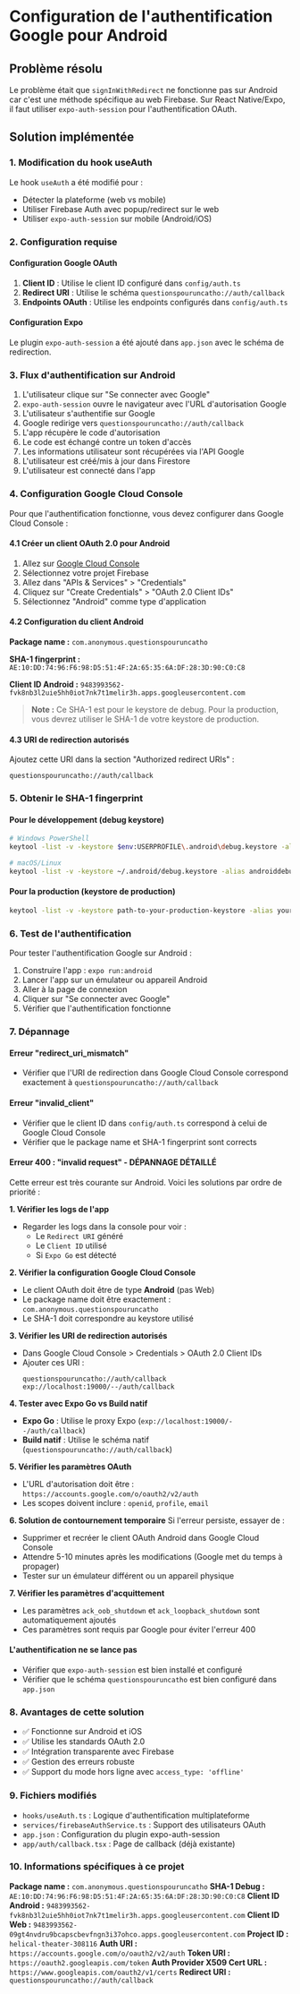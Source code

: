 # Configuration de l'authentification Google pour Android

## Problème résolu

Le problème était que `signInWithRedirect` ne fonctionne pas sur Android car c'est une méthode spécifique au web Firebase. Sur React Native/Expo, il faut utiliser `expo-auth-session` pour l'authentification OAuth.

## Solution implémentée

### 1. Modification du hook useAuth

Le hook `useAuth` a été modifié pour :
- Détecter la plateforme (web vs mobile)
- Utiliser Firebase Auth avec popup/redirect sur le web
- Utiliser `expo-auth-session` sur mobile (Android/iOS)

### 2. Configuration requise

#### Configuration Google OAuth

1. **Client ID** : Utilise le client ID configuré dans `config/auth.ts`
2. **Redirect URI** : Utilise le schéma `questionspouruncatho://auth/callback`
3. **Endpoints OAuth** : Utilise les endpoints configurés dans `config/auth.ts`

#### Configuration Expo

Le plugin `expo-auth-session` a été ajouté dans `app.json` avec le schéma de redirection.

### 3. Flux d'authentification sur Android

1. L'utilisateur clique sur "Se connecter avec Google"
2. `expo-auth-session` ouvre le navigateur avec l'URL d'autorisation Google
3. L'utilisateur s'authentifie sur Google
4. Google redirige vers `questionspouruncatho://auth/callback`
5. L'app récupère le code d'autorisation
6. Le code est échangé contre un token d'accès
7. Les informations utilisateur sont récupérées via l'API Google
8. L'utilisateur est créé/mis à jour dans Firestore
9. L'utilisateur est connecté dans l'app

### 4. Configuration Google Cloud Console

Pour que l'authentification fonctionne, vous devez configurer dans Google Cloud Console :

#### 4.1 Créer un client OAuth 2.0 pour Android

1. Allez sur [Google Cloud Console](https://console.cloud.google.com/)
2. Sélectionnez votre projet Firebase
3. Allez dans "APIs & Services" > "Credentials"
4. Cliquez sur "Create Credentials" > "OAuth 2.0 Client IDs"
5. Sélectionnez "Android" comme type d'application

#### 4.2 Configuration du client Android

**Package name :** `com.anonymous.questionspouruncatho`

**SHA-1 fingerprint :** `AE:10:DD:74:96:F6:98:D5:51:4F:2A:65:35:6A:DF:28:3D:90:C0:C8`

**Client ID Android :** `9483993562-fvk8nb3l2uie5hh0iot7nk7t1melir3h.apps.googleusercontent.com`

> **Note :** Ce SHA-1 est pour le keystore de debug. Pour la production, vous devrez utiliser le SHA-1 de votre keystore de production.

#### 4.3 URI de redirection autorisés

Ajoutez cette URI dans la section "Authorized redirect URIs" :
```
questionspouruncatho://auth/callback
```

### 5. Obtenir le SHA-1 fingerprint

#### Pour le développement (debug keystore)

```bash
# Windows PowerShell
keytool -list -v -keystore $env:USERPROFILE\.android\debug.keystore -alias androiddebugkey -storepass android -keypass android

# macOS/Linux
keytool -list -v -keystore ~/.android/debug.keystore -alias androiddebugkey -storepass android -keypass android
```

#### Pour la production (keystore de production)

```bash
keytool -list -v -keystore path-to-your-production-keystore -alias your-key-alias
```

### 6. Test de l'authentification

Pour tester l'authentification Google sur Android :

1. Construire l'app : `expo run:android`
2. Lancer l'app sur un émulateur ou appareil Android
3. Aller à la page de connexion
4. Cliquer sur "Se connecter avec Google"
5. Vérifier que l'authentification fonctionne

### 7. Dépannage

#### Erreur "redirect_uri_mismatch"
- Vérifier que l'URI de redirection dans Google Cloud Console correspond exactement à `questionspouruncatho://auth/callback`

#### Erreur "invalid_client"
- Vérifier que le client ID dans `config/auth.ts` correspond à celui de Google Cloud Console
- Vérifier que le package name et SHA-1 fingerprint sont corrects

#### Erreur 400 : "invalid request" - DÉPANNAGE DÉTAILLÉ

Cette erreur est très courante sur Android. Voici les solutions par ordre de priorité :

**1. Vérifier les logs de l'app**
- Regarder les logs dans la console pour voir :
  - Le `Redirect URI` généré
  - Le `Client ID` utilisé
  - Si `Expo Go` est détecté

**2. Vérifier la configuration Google Cloud Console**
- Le client OAuth doit être de type **Android** (pas Web)
- Le package name doit être exactement : `com.anonymous.questionspouruncatho`
- Le SHA-1 doit correspondre au keystore utilisé

**3. Vérifier les URI de redirection autorisés**
- Dans Google Cloud Console > Credentials > OAuth 2.0 Client IDs
- Ajouter ces URI :
  ```
  questionspouruncatho://auth/callback
  exp://localhost:19000/--/auth/callback
  ```

**4. Tester avec Expo Go vs Build natif**
- **Expo Go** : Utilise le proxy Expo (`exp://localhost:19000/--/auth/callback`)
- **Build natif** : Utilise le schéma natif (`questionspouruncatho://auth/callback`)

**5. Vérifier les paramètres OAuth**
- L'URL d'autorisation doit être : `https://accounts.google.com/o/oauth2/v2/auth`
- Les scopes doivent inclure : `openid`, `profile`, `email`

**6. Solution de contournement temporaire**
Si l'erreur persiste, essayer de :
- Supprimer et recréer le client OAuth Android dans Google Cloud Console
- Attendre 5-10 minutes après les modifications (Google met du temps à propager)
- Tester sur un émulateur différent ou un appareil physique

**7. Vérifier les paramètres d'acquittement**
- Les paramètres `ack_oob_shutdown` et `ack_loopback_shutdown` sont automatiquement ajoutés
- Ces paramètres sont requis par Google pour éviter l'erreur 400

#### L'authentification ne se lance pas
- Vérifier que `expo-auth-session` est bien installé et configuré
- Vérifier que le schéma `questionspouruncatho` est bien configuré dans `app.json`

### 8. Avantages de cette solution

- ✅ Fonctionne sur Android et iOS
- ✅ Utilise les standards OAuth 2.0
- ✅ Intégration transparente avec Firebase
- ✅ Gestion des erreurs robuste
- ✅ Support du mode hors ligne avec `access_type: 'offline'`

### 9. Fichiers modifiés

- `hooks/useAuth.ts` : Logique d'authentification multiplateforme
- `services/firebaseAuthService.ts` : Support des utilisateurs OAuth
- `app.json` : Configuration du plugin expo-auth-session
- `app/auth/callback.tsx` : Page de callback (déjà existante)

### 10. Informations spécifiques à ce projet

**Package name :** `com.anonymous.questionspouruncatho`
**SHA-1 Debug :** `AE:10:DD:74:96:F6:98:D5:51:4F:2A:65:35:6A:DF:28:3D:90:C0:C8`
**Client ID Android :** `9483993562-fvk8nb3l2uie5hh0iot7nk7t1melir3h.apps.googleusercontent.com`
**Client ID Web :** `9483993562-09gt4nvdru9bcapscbevfngn3i37ohco.apps.googleusercontent.com`
**Project ID :** `helical-theater-308116`
**Auth URI :** `https://accounts.google.com/o/oauth2/v2/auth`
**Token URI :** `https://oauth2.googleapis.com/token`
**Auth Provider X509 Cert URL :** `https://www.googleapis.com/oauth2/v1/certs`
**Redirect URI :** `questionspouruncatho://auth/callback` 